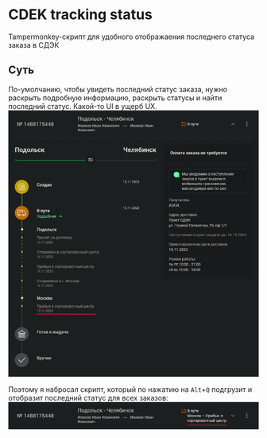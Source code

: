 # CDEK tracking status

Tampermonkey-скрипт для удобного отображаения последнего статуса заказа в СДЭК

## Суть

По-умолчанию, чтобы увидеть последний статус заказа, нужно раскрыть подробную информацию, раскрыть статусы и найти
последний статус. Какой-то UI в ущерб UX.
![status-inside-order-info.png](readme-assets/status-inside-order-info.png)

Поэтому я набросал скрипт, который по нажатию на `Alt`+`Q` подгрузит и отобразит последний статус для всех заказов:
![status-on-the-order-card.png](readme-assets/status-on-the-order-card.png)
